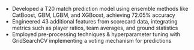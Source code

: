 - Developed a T20 match prediction model using ensemble methods like CatBoost, GBM, LGBM, and XGBoost, achieving 72.05% accuracy
- Engineered 43 additional features from scorecard data, integrating metrics such as player ratios, team averages, and ground statistics
- Employed pre-processing techniques & hyperparameter tuning with GridSearchCV implementing a voting mechanism for predictions
